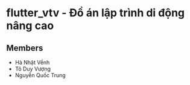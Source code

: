 # flutter_vtv - Đồ án lập trình di động nâng cao

## Members

- Hà Nhật Vềnh
- Tô Duy Vượng
- Nguyễn Quốc Trung
